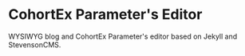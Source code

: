 CohortEx Parameter's Editor
=========

WYSIWYG blog and CohortEx Parameter's  editor based on Jekyll and StevensonCMS.
